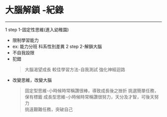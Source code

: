 # 大腦解鎖 -紀錄

---

1 step 1-固定性思維(進入幼稚園)

- 限制學習能力
- ex: 能力分班 科系性別差異
  2 step 2-解鎖大腦
- 不自我設限
- 犯錯
  > 大腦渴望成長
  > 較佳學習方法-自我測試
  > 強化神經迴路
- 改變思維，改變大腦
  > 固定型思維-小時候時常稱讚很棒，導致成長後之挫折
  > 挑選簡單任務，保有標籤
  > 成長型思維-小時候時常稱讚很努力，天分及才智，可後天努力  
  > 挑遠艱難任務，突破自己
